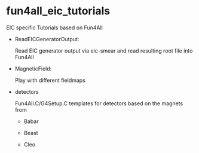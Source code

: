 # fun4all_eic_tutorials
EIC specific Tutorials based on Fun4All

* ReadEICGeneratorOutput: 

  Read EIC generator output via eic-smear and read resulting root file into Fun4All

* MagneticField:

  Play with different fieldmaps

* detectors

  Fun4All.C/G4Setup.C templates for detectors based on the magnets from

  * Babar

  * Beast

  * Cleo
